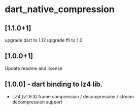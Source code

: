 # dart_native_compression

## [1.1.0+1]

upgrade dart to 1.12
upgrade ffi to 1.0

## [1.0.0+1]

Update readme and license

## [1.0.0] - dart binding to lz4 lib.

* LZ4 (v1.9.3) frame compression / decompression / stream decompression support
